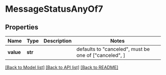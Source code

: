 # MessageStatusAnyOf7


## Properties
Name | Type | Description | Notes
------------ | ------------- | ------------- | -------------
**value** | **str** |  | defaults to "canceled",  must be one of ["canceled", ]

[[Back to Model list]](../README.md#documentation-for-models) [[Back to API list]](../README.md#documentation-for-api-endpoints) [[Back to README]](../README.md)


